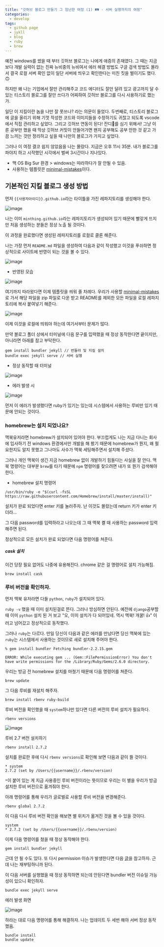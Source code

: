 ```yaml
---
title: "깃허브 블로그 만들기 그 험난한 여정 (1) 🛤 - 서버 실행까지의 여정"
categories:
  - develop
tags:
  - github page
  - jykll
  - blog
  - ruby
  - brew
---
```


예전 windows를 썼을 때 부터 깃허브 블로그는 나에게 애증의 존재였다.
그 때는 지금보다 개발 실력이 없는 진짜 뉴비중의 뉴비여서 에러 해결 방법도 구글 검색 방법도 몰라서 결국 로컬 서버 확인 없이 일단 서버에 띄우고 확인한다는 미친 짓을 벌이기도 했다. 🙃

하지만 왜 나는 기업에서 잘만 관리해주고 코드 에디터도 잘만 달려 있고 광고까지 달 수 있는
티스토리 블로그를 잘만 쓰다가 어찌하여 깃허브 블로그를 다시 사용하기로 했는가.

일단 이 지킬이란 놈을 나만 잘 못쓰나? 라는 의문이 들었다.
두번째로, 티스토리 블로그에 글을 올리기 위해 기껏 작성한 코드와 이미지들을 수정하기도 귀찮고 되도록 vscode에서 직접 관리하고 싶었다.
그리고 깃허브 연동이 된다! 잔디🌱를 심기 위해서! 그냥 이론 공부만 했을 때 막상 깃허브 커밋이 안들어가면 왠지 공부해도 공부 안한 것 같고 가끔 느끼는 것만 정리하고 싶을 때 나만의 블로그가 가지고 싶었다.

그러나 이 여정 결코 쉽지 않았음을 나는 몰랐다. 지금은 오후 11시 35분. 내가 블로그를 파야지 하고 시작했던 시각에서 벌써 3시간이나 지나있다.

* 맥 OS Big Sur 환경 > windows는 따라하다가 잘 안될 수 있음.
* 사용하는 템플릿은 [minimal-mistakes](https://github.com/mmistakes/minimal-mistakes)이다.


<!-- ### Task Lists

- [x] Finish my changes
- [ ] Push my commits to GitHub
- [ ] Open a pull request
  - [ ] Follow discussions
  - [x] Push new commits -->

## 기본적인 지킬 블로그 생성 방법

  먼저 `{{사용자아이디}}.github.io`라는 타이틀을 가진 레파지토리를 생성해야 한다.

  ![image](https://user-images.githubusercontent.com/54466684/133532161-0bb4070a-5076-4c03-9af5-fb21a423a9e8.png)

나는 이미 `minthing.github.io`라는 레파지토리가 생성되어 있기 때문에 빨갛게 뜨지만 처음 생성하는 분들은 정상 노출 될 것이다.

이 과정을 완료했다면 생성된 레파지토리를 로컬로 클론 해준다.

나는 가장 먼저 `README.md` 파일을 생성하여 다음과 같이 작성했고 이것을 푸쉬하면 정상적으로 사이트에 반영이 되는 것을 볼 수 있다.

![image](https://user-images.githubusercontent.com/54466684/133532640-ea4d56df-c8a0-45ec-86ae-f6d491525382.png)

* 반영된 모습 

![image](https://user-images.githubusercontent.com/54466684/133532609-e80105e5-928f-4b63-9e2b-a7a54aa54125.png)

여기까지 따라왔다면 이제 템플릿을 씌워 줄 차례다. 우리가 사용할 [minimal-mistakes](https://github.com/mmistakes/minimal-mistakes)로 가서 해당 파일을 zip 파일로 다운 받고 README를 제외한 모든 파일을 로컬 레파지토리에 복사 붙여넣기 해준다.

![image](https://user-images.githubusercontent.com/54466684/133532815-c805d56d-e97a-4f0f-adf2-3ccb4ecc2bdf.png)

이제 이것을 로컬에 띄워야 하는데 여기서부터 문제가 많다.

만약 블로그 폴더 상에서 터미널에 다음 문구를 입력했을 때 정상 동작한다면 끝이지만, 아니라면 아래를 참고 부탁한다.

```
gem install bundler jekyll // 번들러 및 지킬 설치
bundle exec jekyll serve // 서버 실행
```

* 정상 동작할 때 터미널

![image](https://user-images.githubusercontent.com/54466684/133533084-d078d252-9bfd-4ee3-8791-3646366b07f5.png)


* 에러 발생 시

![image](https://user-images.githubusercontent.com/54466684/133533184-71691355-1f77-40a8-aa07-7d18b6735dee.png)

먼저 이 에러가 발생했다면 ruby가 있기는 있는데 시스템에서 사용하는 루비만 있기 때문에 안되는 것이다.


### homebrew는 설치 되었나요?

  맥북유저라면 homebrew가 설치되어 있어야 한다. 부끄럽게도 나는 지금 다니는 회사에 입사하기 전 windows 환경에서만 개발을 해 봤기 때문에 homebrew가 뭔지, 왜 필요한지도 알지 못했고 그나마도 사수가 맥북 세팅해주면서 설치해 주셨다.

  그러나 개인 맥북이 생긴 지금 homebrew 없이 개발하기 힘들다는 사실을 잘 안다. 맥북 명령어는 대부분 `brew`를 타기 때문에 `npm` 명령어를 찾으려면 내가 또 뭔가 검색해야 한다.

  * homebrew 설치 명령어

  ```
  /usr/bin/ruby -e "$(curl -fsSL https://raw.githubusercontent.com/Homebrew/install/master/install)"
  ```

설치가 완료 되었다면 enter 키를 눌러주자. 난 이것도 몰랐는데 return 키가 enter 키더라...

그 다음 password를 입력하라고 나오는데 그 때 맥북 켤 때 사용하는 password 입력해주면 된다.

정상적으로 모든 설치가 완료 되었다면 다음 명령어를 쳐준다.

##### cask 설치

이건 당장 필요 없어도 나중에 유용해진다. chrome 같은 걸 명령어로 설치 가능해짐.

```
brew install cask
```

### 루비 버전을 확인하자.

먼저 맥북 유저라면 다들 `python`, `ruby`가 설치되어 있다.

`ruby -v` 했을 때 이미 설치된걸로 뜬다. 그러나 방심하면 안된다. 예전에 `django`공부할 때 이미 `python` 설치 된 거 보고 "오, 이미 설치가 다 되어있네. 역시 맥북! 개꿀! 👍" 이러고 넘어갔고 정상적으로 동작했다.

그러나 `ruby`는 다르다. 만일 당신이 다음과 같은 에러를 만났다면 당신 맥북에 있는 `ruby`는 시스템에서 사용하는 것이므로 새로 설치해 주어야 한다.

```
% gem install bundler Fetching bundler-2.2.15.gem

ERROR: While executing gem ... (Gem::FilePermissionError) You don't have write permissions for the /Library/Ruby/Gems/2.6.0 directory.
```

우리는 방금 전 homebrew 설치를 마쳤기 때문에 다음 명령어를 쳐준다.

```
brew update
```

그 다음 루비를 재설치 해주자.

```
brew install rbenv ruby-build
```

루비 버전을 확인했을 때 `system`하나만 있다면 다른 버전의 루비 설치가 필요하다.

```
rbenv versions
```

![image](https://user-images.githubusercontent.com/54466684/133533446-8c3de7f2-d57c-40db-94ea-994ef018d982.png)

루비 2.7 버전 설치하기
```
rbenv install 2.7.2
```

설치를 완료한 후에 다시 `rbenv versions`로 확인해 보면 다음과 같이 뜰 것이다.


```
* system
2.7.2 (set by /Users/{{username}}/.rbenv/version)
```

`*`이 붙어 있는 게 지금 사용중인 루비 버전이라는 뜻이므로 우리는 이 별을 우리가 방금 설치한 루비 버전으로 옮겨줘야 한다.

아래 명령어를 통해 우리가 글로벌로 사용할 루비 버전을 변경해준다.

```
rbenv global 2.7.2
```

이 다음 다시 루비 버전 확인을 해보면 별 위치가 옮겨진 것을 볼 수 있을 것이다.


```
system
* 2.7.2 (set by /Users/{{username}}/.rbenv/version)
```

이제 다음 명령어를 쳤을 때 정상 동작해야 한다.

```
gem install bundler jekyll
```

근데 안 될 수도 있다. 또 다시 permission 이슈가 발생한다면 다음 [글](https://github.com/rbenv/rbenv/issues/1207)을 참고하자. 근데 나는 재부팅하니까 된다.

이 다음 서버를 실행했을 때 정상 동작하면 되는데 안된다면 bundler 버전 이슈일 가능성이 있으니 확인하자.

```
bundle exec jekyll serve
```

에러 발생 화면

![image](https://user-images.githubusercontent.com/54466684/133534588-8acd6e54-490d-48c4-9c97-1851d1421ee8.png)

하라는 대로 다음 명령어를 통해 해결하자. 나는 업데이트 두 세번 해야 서버 정상 동작 했음.

```
bundle install
bundle update
```
